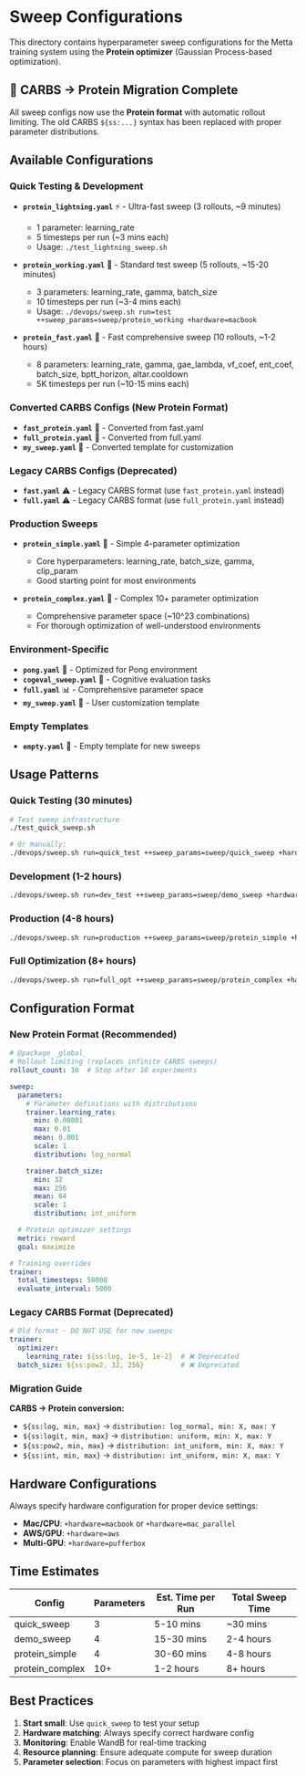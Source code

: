 # Sweep Configurations

This directory contains hyperparameter sweep configurations for the Metta training system using the **Protein optimizer** (Gaussian Process-based optimization).

## 🔄 **CARBS → Protein Migration Complete**

All sweep configs now use the **Protein format** with automatic rollout limiting. The old CARBS `${ss:...}` syntax has been replaced with proper parameter distributions.

## Available Configurations

### Quick Testing & Development
- **`protein_lightning.yaml`** ⚡ - Ultra-fast sweep (3 rollouts, ~9 minutes)
  - 1 parameter: learning_rate
  - 5 timesteps per run (~3 mins each)
  - Usage: `./test_lightning_sweep.sh`

- **`protein_working.yaml`** 🎯 - Standard test sweep (5 rollouts, ~15-20 minutes)
  - 3 parameters: learning_rate, gamma, batch_size
  - 10 timesteps per run (~3-4 mins each)
  - Usage: `./devops/sweep.sh run=test ++sweep_params=sweep/protein_working +hardware=macbook`

- **`protein_fast.yaml`** 🏃 - Fast comprehensive sweep (10 rollouts, ~1-2 hours)
  - 8 parameters: learning_rate, gamma, gae_lambda, vf_coef, ent_coef, batch_size, bptt_horizon, altar.cooldown
  - 5K timesteps per run (~10-15 mins each)

### Converted CARBS Configs (New Protein Format)
- **`fast_protein.yaml`** 🔄 - Converted from fast.yaml
- **`full_protein.yaml`** 🔄 - Converted from full.yaml
- **`my_sweep.yaml`** 🔄 - Converted template for customization

### Legacy CARBS Configs (Deprecated)
- **`fast.yaml`** ⚠️ - Legacy CARBS format (use `fast_protein.yaml` instead)
- **`full.yaml`** ⚠️ - Legacy CARBS format (use `full_protein.yaml` instead)

### Production Sweeps
- **`protein_simple.yaml`** 🧪 - Simple 4-parameter optimization
  - Core hyperparameters: learning_rate, batch_size, gamma, clip_param
  - Good starting point for most environments

- **`protein_complex.yaml`** 🧬 - Complex 10+ parameter optimization
  - Comprehensive parameter space (~10^23 combinations)
  - For thorough optimization of well-understood environments

### Environment-Specific
- **`pong.yaml`** 🏓 - Optimized for Pong environment
- **`cogeval_sweep.yaml`** 🧠 - Cognitive evaluation tasks
- **`full.yaml`** 📊 - Comprehensive parameter space
- **`my_sweep.yaml`** 👤 - User customization template

### Empty Templates
- **`empty.yaml`** 📝 - Empty template for new sweeps

## Usage Patterns

### Quick Testing (30 minutes)
```bash
# Test sweep infrastructure
./test_quick_sweep.sh

# Or manually:
./devops/sweep.sh run=quick_test ++sweep_params=sweep/quick_sweep +hardware=macbook trainer.num_workers=1
```

### Development (1-2 hours)
```bash
./devops/sweep.sh run=dev_test ++sweep_params=sweep/demo_sweep +hardware=macbook
```

### Production (4-8 hours)
```bash
./devops/sweep.sh run=production ++sweep_params=sweep/protein_simple +hardware=aws
```

### Full Optimization (8+ hours)
```bash
./devops/sweep.sh run=full_opt ++sweep_params=sweep/protein_complex +hardware=aws
```

## Configuration Format

### New Protein Format (Recommended)

```yaml
# @package _global_
# Rollout limiting (replaces infinite CARBS sweeps)
rollout_count: 10  # Stop after 10 experiments

sweep:
  parameters:
    # Parameter definitions with distributions
    trainer.learning_rate:
      min: 0.00001
      max: 0.01
      mean: 0.001
      scale: 1
      distribution: log_normal

    trainer.batch_size:
      min: 32
      max: 256
      mean: 64
      scale: 1
      distribution: int_uniform

  # Protein optimizer settings
  metric: reward
  goal: maximize

# Training overrides
trainer:
  total_timesteps: 50000
  evaluate_interval: 5000
```

### Legacy CARBS Format (Deprecated)

```yaml
# Old format - DO NOT USE for new sweeps
trainer:
  optimizer:
    learning_rate: ${ss:log, 1e-5, 1e-2}  # ❌ Deprecated
  batch_size: ${ss:pow2, 32, 256}         # ❌ Deprecated
```

### Migration Guide

**CARBS → Protein conversion:**
- `${ss:log, min, max}` → `distribution: log_normal, min: X, max: Y`
- `${ss:logit, min, max}` → `distribution: uniform, min: X, max: Y`
- `${ss:pow2, min, max}` → `distribution: int_uniform, min: X, max: Y`
- `${ss:int, min, max}` → `distribution: int_uniform, min: X, max: Y`

## Hardware Configurations

Always specify hardware configuration for proper device settings:

- **Mac/CPU**: `+hardware=macbook` or `+hardware=mac_parallel`
- **AWS/GPU**: `+hardware=aws`
- **Multi-GPU**: `+hardware=pufferbox`

## Time Estimates

| Config | Parameters | Est. Time per Run | Total Sweep Time |
|--------|------------|-------------------|------------------|
| quick_sweep | 3 | 5-10 mins | ~30 mins |
| demo_sweep | 4 | 15-30 mins | 2-4 hours |
| protein_simple | 4 | 30-60 mins | 4-8 hours |
| protein_complex | 10+ | 1-2 hours | 8+ hours |

## Best Practices

1. **Start small**: Use `quick_sweep` to test your setup
2. **Hardware matching**: Always specify correct hardware config
3. **Monitoring**: Enable WandB for real-time tracking
4. **Resource planning**: Ensure adequate compute for sweep duration
5. **Parameter selection**: Focus on parameters with highest impact first
